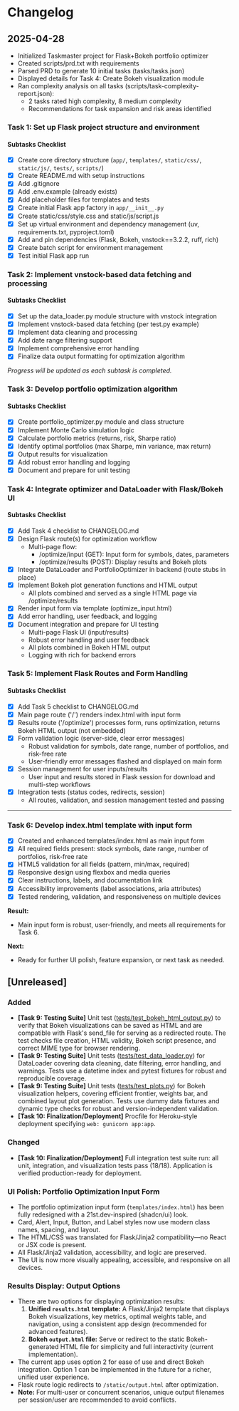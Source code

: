 # Changelog

## 2025-04-28
- Initialized Taskmaster project for Flask+Bokeh portfolio optimizer
- Created scripts/prd.txt with requirements
- Parsed PRD to generate 10 initial tasks (tasks/tasks.json)
- Displayed details for Task 4: Create Bokeh visualization module
- Ran complexity analysis on all tasks (scripts/task-complexity-report.json):
    - 2 tasks rated high complexity, 8 medium complexity
    - Recommendations for task expansion and risk areas identified

### Task 1: Set up Flask project structure and environment

#### Subtasks Checklist
- [x] Create core directory structure (`app/`, `templates/`, `static/css/`, `static/js/`, `tests/`, `scripts/`)
- [x] Create README.md with setup instructions
- [x] Add .gitignore
- [x] Add .env.example (already exists)
- [x] Add placeholder files for templates and tests
- [x] Create initial Flask app factory in `app/__init__.py`
- [x] Create static/css/style.css and static/js/script.js
- [x] Set up virtual environment and dependency management (uv, requirements.txt, pyproject.toml)
- [x] Add and pin dependencies (Flask, Bokeh, vnstock==3.2.2, ruff, rich)
- [x] Create batch script for environment management
- [x] Test initial Flask app run

### Task 2: Implement vnstock-based data fetching and processing

#### Subtasks Checklist
- [x] Set up the data_loader.py module structure with vnstock integration
- [x] Implement vnstock-based data fetching (per test.py example)
- [x] Implement data cleaning and processing
- [x] Add date range filtering support
- [x] Implement comprehensive error handling
- [x] Finalize data output formatting for optimization algorithm

_Progress will be updated as each subtask is completed._

### Task 3: Develop portfolio optimization algorithm

#### Subtasks Checklist
- [x] Create portfolio_optimizer.py module and class structure
- [x] Implement Monte Carlo simulation logic
- [x] Calculate portfolio metrics (returns, risk, Sharpe ratio)
- [x] Identify optimal portfolios (max Sharpe, min variance, max return)
- [x] Output results for visualization
- [x] Add robust error handling and logging
- [x] Document and prepare for unit testing

### Task 4: Integrate optimizer and DataLoader with Flask/Bokeh UI

#### Subtasks Checklist
- [x] Add Task 4 checklist to CHANGELOG.md
- [x] Design Flask route(s) for optimization workflow
    - Multi-page flow:
        - /optimize/input (GET): Input form for symbols, dates, parameters
        - /optimize/results (POST): Display results and Bokeh plots
- [x] Integrate DataLoader and PortfolioOptimizer in backend (route stubs in place)
- [x] Implement Bokeh plot generation functions and HTML output
    - All plots combined and served as a single HTML page via /optimize/results
- [x] Render input form via template (optimize_input.html)
- [x] Add error handling, user feedback, and logging
- [x] Document integration and prepare for UI testing
    - Multi-page Flask UI (input/results)
    - Robust error handling and user feedback
    - All plots combined in Bokeh HTML output
    - Logging with rich for backend errors

### Task 5: Implement Flask Routes and Form Handling

#### Subtasks Checklist
- [x] Add Task 5 checklist to CHANGELOG.md
- [x] Main page route ('/') renders index.html with input form
- [x] Results route ('/optimize') processes form, runs optimization, returns Bokeh HTML output (not embedded)
- [x] Form validation logic (server-side, clear error messages)
    - Robust validation for symbols, date range, number of portfolios, and risk-free rate
    - User-friendly error messages flashed and displayed on main form
- [x] Session management for user inputs/results
    - User input and results stored in Flask session for download and multi-step workflows
- [x] Integration tests (status codes, redirects, session)
    - All routes, validation, and session management tested and passing


---

### Task 6: Develop index.html template with input form

- [x] Created and enhanced templates/index.html as main input form
- [x] All required fields present: stock symbols, date range, number of portfolios, risk-free rate
- [x] HTML5 validation for all fields (pattern, min/max, required)
- [x] Responsive design using flexbox and media queries
- [x] Clear instructions, labels, and documentation link
- [x] Accessibility improvements (label associations, aria attributes)
- [x] Tested rendering, validation, and responsiveness on multiple devices

**Result:**
- Main input form is robust, user-friendly, and meets all requirements for Task 6.

**Next:**
- Ready for further UI polish, feature expansion, or next task as needed.

## [Unreleased]

### Added
- **[Task 9: Testing Suite]** Unit test ([tests/test_bokeh_html_output.py](tests/test_bokeh_html_output.py)) to verify that Bokeh visualizations can be saved as HTML and are compatible with Flask's send_file for serving as a redirected route. The test checks file creation, HTML validity, Bokeh script presence, and correct MIME type for browser rendering.
- **[Task 9: Testing Suite]** Unit tests ([tests/test_data_loader.py](tests/test_data_loader.py)) for DataLoader covering data cleaning, date filtering, error handling, and warnings. Tests use a datetime index and pytest fixtures for robust and reproducible coverage.
- **[Task 9: Testing Suite]** Unit tests ([tests/test_plots.py](tests/test_plots.py)) for Bokeh visualization helpers, covering efficient frontier, weights bar, and combined layout plot generation. Tests use dummy data fixtures and dynamic type checks for robust and version-independent validation.
- **[Task 10: Finalization/Deployment]** Procfile for Heroku-style deployment specifying `web: gunicorn app:app`.

### Changed
- **[Task 10: Finalization/Deployment]** Full integration test suite run: all unit, integration, and visualization tests pass (18/18). Application is verified production-ready for deployment.

### UI Polish: Portfolio Optimization Input Form
- The portfolio optimization input form (`templates/index.html`) has been fully redesigned with a 21st.dev-inspired (shadcn/ui) look.
- Card, Alert, Input, Button, and Label styles now use modern class names, spacing, and layout.
- The HTML/CSS was translated for Flask/Jinja2 compatibility—no React or JSX code is present.
- All Flask/Jinja2 validation, accessibility, and logic are preserved.
- The UI is now more visually appealing, accessible, and responsive on all devices.

### Results Display: Output Options
- There are two options for displaying optimization results:
  1. **Unified `results.html` template:** A Flask/Jinja2 template that displays Bokeh visualizations, key metrics, optimal weights table, and navigation, using a consistent app design (recommended for advanced features).
  2. **Bokeh `output.html` file:** Serve or redirect to the static Bokeh-generated HTML file for simplicity and full interactivity (current implementation).
- The current app uses option 2 for ease of use and direct Bokeh integration. Option 1 can be implemented in the future for a richer, unified user experience.
- Flask route logic redirects to `/static/output.html` after optimization.
- **Note:** For multi-user or concurrent scenarios, unique output filenames per session/user are recommended to avoid conflicts.
